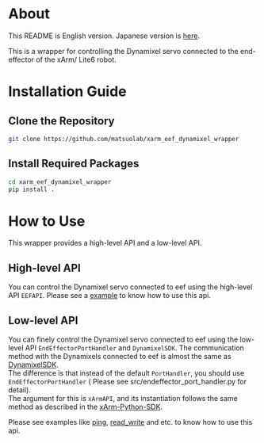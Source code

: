 # About
This README is English version. Japanese version is [here](README_jp.md).

This is a wrapper for controlling the Dynamixel servo connected to the end-effector of the xArm/ Lite6 robot.



# Installation Guide
## Clone the Repository
```bash
git clone https://github.com/matsuolab/xarm_eef_dynamixel_wrapper
```

## Install Required Packages
```bash
cd xarm_eef_dynamixel_wrapper
pip install .
```

# How to Use
This wrapper provides a high-level API and a low-level API.
## High-level API
You can control the Dynamixel servo connected to eef using the high-level API `EEFAPI`.
Please see a [example](examples/use_highlevel_api.py) to know how to use this api.

## Low-level API
You can finely control the Dynamixel servo connected to eef using the low-level API `EndEffectorPortHandler` and `DynamixelSDK`.
The communication method with the Dynamixels connected to eef is almost the same as [DynamixelSDK](https://github.com/ROBOTIS-GIT/DynamixelSDK/tree/main/python).  
The difference is that instead of the default `PortHandler`, you should use `EndEffectorPortHandler` ( Please see src/endeffector_port_handler.py for detail).  
The argument for this is `xArmAPI`, and its instantiation follows the same method as described in the [xArm-Python-SDK](https://github.com/xArm-Developer/xArm-Python-SDK).

Please see examples like [ping](examples/ping.py), [read_write](examples/read_write.py) and etc. to know how to use this api.